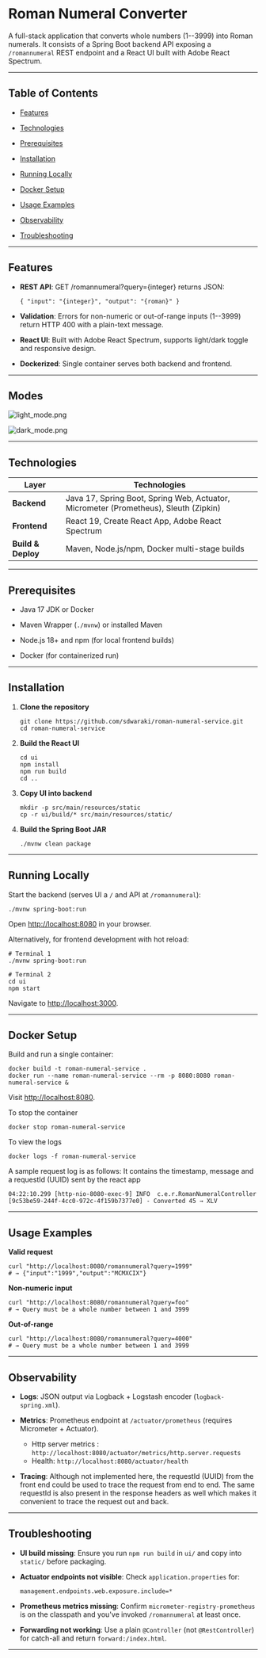 
Roman Numeral Converter
=======================

A full-stack application that converts whole numbers (1--3999) into Roman numerals. It consists of a Spring Boot backend API exposing a `/romannumeral` REST endpoint and a React UI built with Adobe React Spectrum.
* * * * *

Table of Contents
-----------------

-   [Features](#features)

-   [Technologies](#technologies)

-   [Prerequisites](#prerequisites)

-   [Installation](#installation)

-   [Running Locally](#running-locally)

-   [Docker Setup](#docker-setup)

-   [Usage Examples](#usage-examples)

-   [Observability](#observability)

-   [Troubleshooting](#troubleshooting)


* * * * *

Features
--------

-   **REST API**: GET /romannumeral?query={integer} returns JSON:

    ```
    { "input": "{integer}", "output": "{roman}" }

    ```

-   **Validation**: Errors for non-numeric or out-of-range inputs (1--3999) return HTTP 400 with a plain-text message.

-   **React UI**: Built with Adobe React Spectrum, supports light/dark toggle and responsive design.

-   **Dockerized**: Single container serves both backend and frontend.

* * * * *
Modes
--------

![light_mode.png](src/main/resources/images/light_mode.png)

![dark_mode.png](src/main/resources/images/dark_mode.png)

* * * * *

Technologies
------------

| Layer | Technologies |
| --- | --- |
| **Backend** | Java 17, Spring Boot, Spring Web, Actuator, Micrometer (Prometheus), Sleuth (Zipkin) |
| **Frontend** | React 19, Create React App, Adobe React Spectrum |
| **Build & Deploy** | Maven, Node.js/npm, Docker multi-stage builds |

* * * * *

Prerequisites
-------------

-   Java 17 JDK or Docker

-   Maven Wrapper (`./mvnw`) or installed Maven

-   Node.js 18+ and npm (for local frontend builds)

-   Docker (for containerized run)

* * * * *

Installation
------------

1.  **Clone the repository**

    ```
    git clone https://github.com/sdwaraki/roman-numeral-service.git
    cd roman-numeral-service

    ```

2.  **Build the React UI**

    ```
    cd ui
    npm install
    npm run build
    cd ..

    ```

3.  **Copy UI into backend**

    ```
    mkdir -p src/main/resources/static
    cp -r ui/build/* src/main/resources/static/

    ```

4.  **Build the Spring Boot JAR**

    ```
    ./mvnw clean package

    ```

* * * * *

Running Locally
---------------

Start the backend (serves UI a `/` and API at `/romannumeral`):

```
./mvnw spring-boot:run

```

Open [http://localhost:8080](http://localhost:8080/) in your browser.

Alternatively, for frontend development with hot reload:

```
# Terminal 1
./mvnw spring-boot:run

# Terminal 2
cd ui
npm start

```

Navigate to [http://localhost:3000](http://localhost:3000/).

* * * * *

Docker Setup
------------

Build and run a single container:

```
docker build -t roman-numeral-service .
docker run --name roman-numeral-service --rm -p 8080:8080 roman-numeral-service &

```

Visit [http://localhost:8080](http://localhost:8080/).

To stop the container
```
docker stop roman-numeral-service

```

To view the logs
```
docker logs -f roman-numeral-service

```

A sample request log is as follows: It contains the timestamp, message and a requestId (UUID) sent by the react app
```
04:22:10.299 [http-nio-8080-exec-9] INFO  c.e.r.RomanNumeralController [9c53be59-244f-4cc0-972c-4f159b7377e0] - Converted 45 → XLV
```

* * * * *

Usage Examples
--------------

**Valid request**

```
curl "http://localhost:8080/romannumeral?query=1999"
# → {"input":"1999","output":"MCMXCIX"}

```

**Non-numeric input**

```
curl "http://localhost:8080/romannumeral?query=foo"
# → Query must be a whole number between 1 and 3999

```

**Out-of-range**

```
curl "http://localhost:8080/romannumeral?query=4000"
# → Query must be a whole number between 1 and 3999

```

* * * * *

Observability
-------------

-   **Logs**: JSON output via Logback + Logstash encoder (`logback-spring.xml`).

-   **Metrics**: Prometheus endpoint at `/actuator/prometheus` (requires Micrometer + Actuator).
     - Http server metrics : `http://localhost:8080/actuator/metrics/http.server.requests`
     - Health: `http://localhost:8080/actuator/health`

-  **Tracing**: Although not implemented here, the requestId (UUID) from the front end could be used to trace the request from end to end. The same requestId is also present in the response headers as well which makes it convenient to trace the request out and back. 

* * * * *

Troubleshooting
---------------

-   **UI build missing**: Ensure you run `npm run build` in `ui/` and copy into `static/` before packaging.

-   **Actuator endpoints not visible**: Check `application.properties` for:

    ```
    management.endpoints.web.exposure.include=*

    ```

-   **Prometheus metrics missing**: Confirm `micrometer-registry-prometheus` is on the classpath and you've invoked `/romannumeral` at least once.

-   **Forwarding not working**: Use a plain `@Controller` (not `@RestController`) for catch-all and return `forward:/index.html`.

* * * * *
